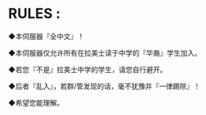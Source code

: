 # RULES :
◆本伺服器『全中文』！


◆本伺服器仅允许所有在拉美士读于中学的『华裔』学生加入。


◆若您『不是』拉美士中学的学生，请您自行避开。


◆后者『乱入』，若群/管发现的话，毫不犹豫并『一律踢除』！


◆希望您能理解。
